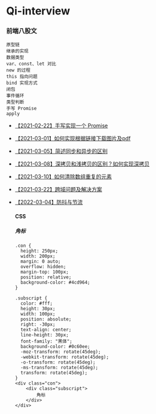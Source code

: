 # Qi-interview
   ### 前端八股文
    原型链
    继承的实现
    数据类型
    var、const、let 对比
    new 的过程
    this 指向问题
    bind 实现方式
    闭包
    事件循环
    类型判断
    手写 Promise
    apply

- [【2021-02-22】手写实现一个 Promise](https://github.com/Qiluzz/Qi-interview/issues/1)
- [【2021-03-01】如何实现根据链接下载图片及pdf](https://github.com/Qiluzz/Qi-interview/issues/2)
- [【2021-03-05】简述同步和异步的区别](https://github.com/Qiluzz/Qi-interview/issues/3)
- [【2021-03-08】深拷贝和浅拷贝的区别？如何实现深拷贝](https://github.com/Qiluzz/Qi-interview/issues/4)
- [【2021-03-10】如何清除数组重复的元素](https://github.com/Qiluzz/Qi-interview/issues/4)
- [【2021-03-22】跨域问题及解决方案](https://github.com/Qiluzz/Qi-interview/issues/5)
- [【2022-03-04】防抖与节流](https://github.com/Qiluzz/Qi-interview/issues/7)
    
    #### CSS 
    ##### 角标
    ```
  .con {
      height: 250px;
      width: 200px;
      margin: 0 auto;
      overflow: hidden;
      margin-top: 100px;
      position: relative;
      background-color: #4cd964;
  }

  .subscript {
      color: #fff;
      height: 30px;
      width: 100px;
      position: absolute;
      right: -30px;
      text-align: center;
      line-height: 30px;
      font-family: "黑体";
      background-color: #0c60ee;
      -moz-transform: rotate(45deg);
      -webkit-transform: rotate(45deg);
      -o-transform: rotate(45deg);
      -ms-transform: rotate(45deg);
      transform: rotate(45deg);
  }
    <div class="con">
        <div class="subscript">
            角标
        </div>
    </div>
 ```
    
    
    
    
    
    
    
    
    
    
    
    
    
    
    
    
    
    
    
